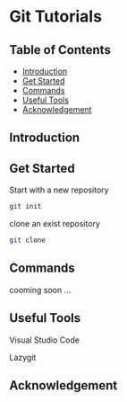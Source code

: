 # Git Tutorials

## Table of Contents

- [Introduction](#introduction)
- [Get Started](#get-started)
- [Commands](#commands)
- [Useful Tools](#useful-tools)
- [Acknowledgement](#acknowledgement)

## Introduction

## Get Started

Start with a new repository

```bash
git init
```

clone an exist repository

```bash
git clone
```

## Commands

cooming soon ...

## Useful Tools

Visual Studio Code

Lazygit

## Acknowledgement